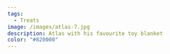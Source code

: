 ```yaml
---
tags:
  - Treats
image: /images/atlas-7.jpg
description: Atlas with his favourite toy blanket
color: "#820000"
---
```

